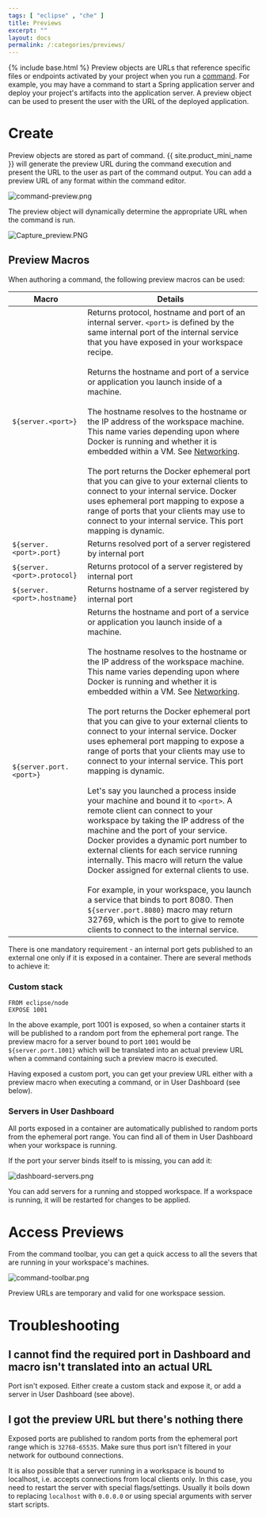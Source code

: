 ```yaml
---
tags: [ "eclipse" , "che" ]
title: Previews
excerpt: ""
layout: docs
permalink: /:categories/previews/
---
```

{% include base.html %}
Preview objects are URLs that reference specific files or endpoints activated by your project when you run a [command]({{base}}{{site.links["ide-commands"]}}). For example, you may have a command to start a Spring application server and deploy your project's artifacts into the application server. A preview object can be used to present the user with the URL of the deployed application.

# Create  
Preview objects are stored as part of command. {{ site.product_mini_name }} will generate the preview URL during the command execution and present the URL to the user as part of the command output. You can add a preview URL of any format within the command editor.

![command-preview.png]({{base}}{{site.links["command-preview.png"]}})

The preview object will dynamically determine the appropriate URL when the command is run.

![Capture_preview.PNG]({{base}}{{site.links["Capture_preview.PNG"]}})

## Preview Macros

When authoring a command, the following preview macros can be used:

| Macro   | Details
| --- | ---
| `${server.<port>}` | Returns protocol, hostname and port of an internal server. `<port>` is defined by the same internal port of the internal service that you have exposed in your workspace recipe. <br><br> Returns the hostname and port of a service or application you launch inside of a machine. <br><br> The hostname resolves to the hostname or the IP address of the workspace machine. This name varies depending upon where Docker is running and whether it is embedded within a VM.  See [Networking]({{base}}{{site.links["setup-configuration"]}}). <br><br> The port returns the Docker ephemeral port that you can give to your external clients to connect to your internal service. Docker uses ephemeral port mapping to expose a range of ports that your clients may use to connect to your internal service. This port mapping is dynamic.
| `${server.<port>.port}` | Returns resolved port of a server registered by internal port  
| `${server.<port>.protocol}` | Returns protocol of a server registered by internal port  
| `${server.<port>.hostname}` | Returns hostname of a server registered by internal port  
| `${server.port.<port>}` | Returns the hostname and port of a service or application you launch inside of a machine. <br><br>The hostname resolves to the hostname or the IP address of the workspace machine. This name varies depending upon where Docker is running and whether it is embedded within a VM. See [Networking]({{base}}{{site.links["setup-configuration"]}}).<br><br>The port returns the Docker ephemeral port that you can give to your external clients to connect to your internal service. Docker uses ephemeral port mapping to expose a range of ports that your clients may use to connect to your internal service. This port mapping is dynamic.<br><br>Let's say you launched a process inside your machine and bound it to `<port>`. A remote client can connect to your workspace by taking the IP address of the machine and the port of your service. Docker provides a dynamic port number to external clients for each service running internally. This macro will return the value Docker assigned for external clients to use. <br><br>For example, in your workspace, you launch a service that binds to port 8080. Then `${server.port.8080}` macro may return 32769, which is the port to give to remote clients to connect to the internal service.

There is one mandatory requirement - an internal port gets published to an external one only if it is exposed in a container. There are several methods to achieve it:

### Custom stack

```
FROM eclipse/node
EXPOSE 1001
```

In the above example, port 1001 is exposed, so when a container starts it will be published to a random port from the ephemeral port range. The preview macro for a server bound to port `1001` would be `${server.port.1001}` which will be translated into an actual preview URL when a command containing such a preview macro is executed.

Having exposed a custom port, you can get your preview URL either with a preview macro when executing a command, or in User Dashboard (see below).


### Servers in User Dashboard

All ports exposed in a container are automatically published to random ports from the ephemeral port range. You can find all of them in User Dashboard when your workspace is running.

If the port your server binds itself to is missing, you can add it:

![dashboard-servers.png]({{base}}{{site.links["dashboard-servers.png"]}})

You can add servers for a running and stopped workspace. If a workspace is running, it will be restarted for changes to be applied.

# Access Previews
From the command toolbar, you can get a quick access to all the severs that are running in your workspace's machines.

![command-toolbar.png]({{base}}{{site.links["command-toolbar.png"]}})

Preview URLs are temporary and valid for one workspace session.

# Troubleshooting

## I cannot find the required port in Dashboard and macro isn't translated into an actual URL

Port isn't exposed. Either create a custom stack and expose it, or add a server in User Dashboard (see above).

## I got the preview URL but there's nothing there

Exposed ports are published to random ports from the ephemeral port range which is `32768-65535`. Make sure thus port isn't filtered in your network for outbound connections.

It is also possible that a server running in a workspace is bound to localhost, i.e. accepts connections from local clients only. In this case, you need to restart the server with special flags/settings. Usually it boils down to replacing `localhost` with `0.0.0.0` or using special arguments with server start scripts.

